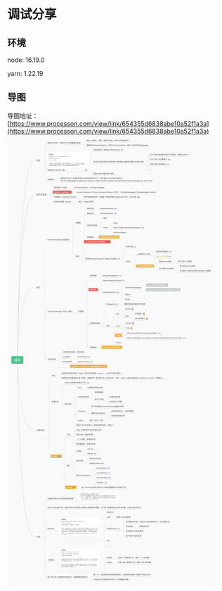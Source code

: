 

# 调试分享

## 环境

node: 16.19.0

yarn: 1.22.19

## 导图
导图地址：[https://www.processon.com/view/link/654355d6838abe10a52f1a3a](https://www.processon.com/view/link/654355d6838abe10a52f1a3a)
![](./processon.jpg)
